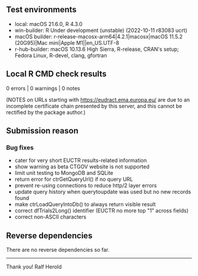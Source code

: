 ## Test environments

* local: macOS 21.6.0, R 4.3.0
* win-builder: R Under development (unstable) (2022-10-11 r83083 ucrt)
* macOS builder: r-release-macosx-arm64|4.2.1|macosx|macOS 11.5.2 (20G95)|Mac mini|Apple M1||en_US.UTF-8
* r-hub-builder: macOS 10.13.6 High Sierra, R-release, CRAN's setup; Fedora Linux, R-devel, clang, gfortran

## Local R CMD check results

0 errors | 0 warnings | 0 notes 

(NOTES on URLs starting with https://eudract.ema.europa.eu/ 
are due to an incomplete certificate chain presented by this 
server, and this cannot be rectified by the package author.)

## Submission reason

### Bug fixes

 - cater for very short EUCTR results-related information
 - show warning as beta CTGOV website is not supported
 - limit unit testing to MongoDB and SQLite
 - return error for ctrGetQueryUrl() if no query URL
 - prevent re-using connections to reduce http/2 layer errors
 - update query history when querytoupdate was used but no new records found
 - make ctrLoadQueryIntoDb() to always return visible result
 - correct dfTrials2Long() identifier (EUCTR no more top "1" across fields)
 - correct non-ASCII characters

## Reverse dependencies

There are no reverse dependencies so far.

----------
Thank you!
Ralf Herold
